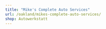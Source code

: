 ```yaml
---
title: "Mike's Complete Auto Services"
url: /oakland/mikes-complete-auto-services/
shop: Autowerkstatt
---
```

